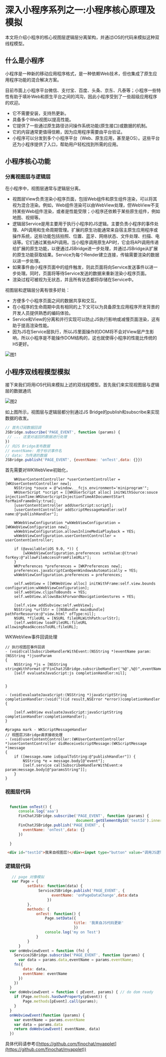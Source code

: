 # 深入小程序系列之一:小程序核心原理及模拟

本文将介绍小程序的核心视图层逻辑层分离架构，并通过iOS的代码来模拟这种双线程模型。

## 什么是小程序

小程序是一种新的移动应用程序格式，是一种依赖Web技术，但也集成了原生应用程序功能的混合解决方案。

目前市面上小程序平台微信、支付宝、百度、头条、京东、凡泰等；小程序一些特性有助于填补Web和原生平台之间的鸿沟，因此小程序受到了一些超级应用程序的欢迎。

* 它不需要安装，支持热更新。
* 具备多个Web视图以提高性能。
* 它提供了一些通过原生路径访问操作系统功能(原生接口)或数据的机制。
* 它的内容通常更值得信赖，因为应用程序需要由平台验证。
* 小程序可以分发到多个小程序平台（Web、原生应用，甚至是OS）。这些平台还为小程序提供了入口，帮助用户轻松找到所需的应用。

## 小程序核心功能

### 分离视图层与逻辑层

在小程序中，视图层通常与逻辑层分离。

* 视图层View负责渲染小程序页面，包括Web组件和原生组件渲染，可以将其视为混合渲染。例如，Web组件渲染可以由WebView处理，但WebView不支持某些Web组件渲染，或者是性能受限；小程序还依赖于某些原生组件，例如地图、视频等。
* 逻辑层Service是用主要用于执行小程序的JS逻辑。主要负责小程序的事件处理、API调用和生命周期管理。扩展的原生功能通常来自宿主原生应用程序或操作系统，这些功能包括拍照、位置、蓝牙、网络状态、文件处理、扫描、电话等。它们通过某些API调用。当小程序调用原生API时，它会将API调用传递给扩展的原生功能，以便通过JSBridge进一步处理，并通过JSBridge从扩展的原生功能获取结果。Service为每个Render建立连接，传输需要渲染的数据以进一步处理。
* 如果事件由小程序页面中的组件触发，则此页面将向Service发送事件以进一步处理。同时，页面将等待Service发送的数据来重新渲染小程序页面。
* 渲染过程可被视为无状态，并且所有状态都将存储在Service中。

视图层和逻辑层分离有很多好处：

* 方便多个小程序页面之间的数据共享和交互。
* 在小程序的生命周期中具有相同的上下文可以为具备原生应用程序开发背景的开发人员提供熟悉的编码体验。
* Service和View的分离和并行实现可以防止JS执行影响或减慢页面渲染，这有助于提高渲染性能。
* 因为JS在Service层执行，所以JS里面操作的DOM将不会对View层产生影响，所以小程序是不能操作DOM结构的，这也就使得小程序的性能比传统的H5更好。

![图1](./img/01.jpg)

## 小程序双线程模型模拟

接下来我们将用iOS代码来模拟上述的双线程模型。首先我们来实现视图层与逻辑层的数据通讯

![图2](./img/02.jpg)

如上图所示，视图层与逻辑层都分别通过JS Bridge的publish和subscribe来实现数据的收发。

```javascript
// 首先订阅数据回调
JSBridge.subscribe('PAGE_EVENT', function (params) {
 // ... 这里对返回的数据进行处理
})
// 向JS Bridge发布数据
// eventName: 用于标识事件名
// data: 为传递的数据
JSBridge.publish('PAGE_EVENT', {eventName: 'onTest',data: {}})
```

首先需要对WKWebView初始化，

```object-c
    WKUserContentController *userContentController = [WKUserContentController new];
    NSString *souce = @"window.__fcjs_environment='miniprogram'";
    WKUserScript *script = [[WKUserScript alloc] initWithSource:souce injectionTime:WKUserScriptInjectionTimeAtDocumentStart forMainFrameOnly:true];
    [userContentController addUserScript:script];
    [userContentController addScriptMessageHandler:self name:@"publishHandler"];
    
    WKWebViewConfiguration *wkWebViewConfiguration = [WKWebViewConfiguration new];
    wkWebViewConfiguration.allowsInlineMediaPlayback = YES;
    wkWebViewConfiguration.userContentController = userContentController;
    
    if (@available(iOS 9.0, *)) {
        [wkWebViewConfiguration.preferences setValue:@(true) forKey:@"allowFileAccessFromFileURLs"];
    }
    WKPreferences *preferences = [WKPreferences new];
    preferences.javaScriptCanOpenWindowsAutomatically = YES;
    wkWebViewConfiguration.preferences = preferences;
    
    self.webView = [[WKWebView alloc] initWithFrame:self.view.bounds configuration:wkWebViewConfiguration];
    self.webView.clipsToBounds = YES;
    self.webView.allowsBackForwardNavigationGestures = YES;
    
    [self.view addSubview:self.webView];
    NSString *urlStr = [[NSBundle mainBundle] pathForResource:@"view.html" ofType:nil];
    NSURL *fileURL = [NSURL fileURLWithPath:urlStr];
    [self.webView loadFileURL:fileURL allowingReadAccessToURL:fileURL];
```

WKWebView事件回调处理

```object-c
// 执行视图层事件回调
- (void)callSubscribeHandlerWithEvent:(NSString *)eventName param:(NSString *)jsonParam
{
    NSString *js = [NSString stringWithFormat:@"FinChatJSBridge.subscribeHandler('%@',%@)",eventName,jsonParam];
    [self evaluateJavaScript:js completionHandler:nil];
    
    
}

- (void)evaluateJavaScript:(NSString *)javaScriptString completionHandler:(void(^)(id result,NSError *error))completionHandler
{
    
    [self.webView evaluateJavaScript:javaScriptString completionHandler:completionHandler];
}

#pragma mark - WKScriptMessageHandler
// 视图层JSBridge请求接收处理
- (void)userContentController:(WKUserContentController *)userContentController didReceiveScriptMessage:(WKScriptMessage *)message
{
    if ([message.name isEqualToString:@"publishHandler"]) {
        NSString *e = message.body[@"event"];
        [self.service callSubscribeHandlerWithEvent:e param:message.body[@"paramsString"]];
    }
}
```

### 视图层代码

```javascript

  function onTest() {
      console.log('aaa')
      FinChatJSBridge.subscribe('PAGE_EVENT', function (params) {
                                document.getElementById('testId').innerHTML = params.data.title                                })
      FinChatJSBridge.publish('PAGE_EVENT', {
        eventName: 'onTest',data: {}
      })
      
  }
```

```html
 <div id="testId">我来自视图层!</div><input type="button" value="调用JS逻辑层setData" style="border-radius:15px;background:#ed0c50;border: #EDD70C;color: white;font-size: 14px; width: 80%;" onclick="onTest();" />
```
### 逻辑层代码

```javascript
   // page 对像模拟
   var Page = {
          setData: function(data) {
               ServiceJSBridge.publish('PAGE_EVENT', {
                     eventName: 'onPageDataChange',data:data
                   })
          },
          methods: {
              onTest: function() {
                  Page.setData({
                               title: '我来自JS代码更新'
                               })
                  console.log('my on Test')
              }
          }
      }
  var onWebviewEvent = function (fn) {
    ServiceJSBridge.subscribe('PAGE_EVENT', function (params) {
      var data = params.data,eventName = params.eventName;
    fn({
        data: data,
        eventName: eventName
      })
    })
  }
  var doWebviewEvent = function ( pEvent, params) { // do dom ready
    if (Page.methods.hasOwnProperty(pEvent)) {
        Page.methods[pEvent].call(params);
    }
  }
  onWebviewEvent(function (params) {
    var eventName = params.eventName
    var data = params.data
    return doWebviewEvent( eventName, data)
  })

```

具体代码请参考([https://github.com/finochat/myapplet](https://github.com/finochat/myapplet))
